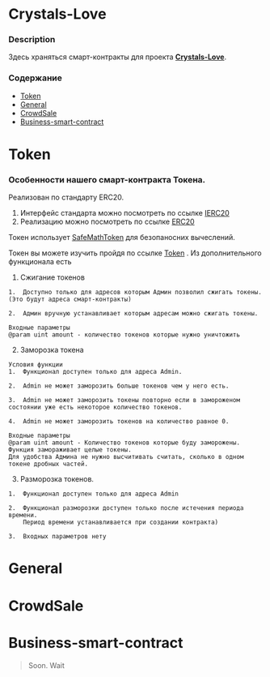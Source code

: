 # Crystals-Love
### Description
Здесь храняться смарт-контракты для проекта [**Crystals-Love**](https://crystals.love/).
### Содержание
* [Token](#Token)
* [General](#General)
* [CrowdSale](#CrowdSale)
* [Business-smart-contract](#Business-smart-contract)
# Token
### Особенности нашего смарт-контракта Токена.
Реализован по стандарту ERC20.
1. Интерфейс стандарта можно посмотреть по ссылке [IERC20](https://github.com/liderako/Crystals-Love/blob/master/Crystals-Love/Token/IERC20.sol)
2. Реализацию можно посмотреть по ссылке [ERC20](https://github.com/liderako/Crystals-Love/blob/master/Crystals-Love/Token/ERC20.sol)

Токен использует [SafeMathToken](https://github.com/liderako/Crystals-Love/blob/master/Crystals-Love/Token/SafeMathToken.sol) для безопаноcних вычеслений.

Токен вы можете изучить пройдя по ссылке [Token](https://github.com/liderako/Crystals-Love/blob/master/Crystals-Love/Token/Token.sol)
. Из дополнительного функционала есть
1. Сжигание токенов
```
1.  Доступно только для адресов которым Админ позволил сжигать токены.(Это будут адреса смарт-контракты)

2.  Админ вручную устанавливает которым адресам можно сжигать токены.

Входные параметры
@param uint amount - количество токенов которые нужно уничтожить
```
2. Заморозка токена
```
Условия функции
1.  Функционал доступен только для адреса Admin.

2.  Admin не может заморозить больше токенов чем у него есть.

3.  Admin не может заморозить токены повторно если в замороженом состоянии уже есть некоторое количество токенов.

4.  Admin не может заморозить токенов на количество равное 0.

Входные параметры
@param uint amount - Количество токенов которые буду заморожены.
Функция замораживает целые токены.
Для удобства Админа не нужно высчитивать считать, сколько в одном токене дробных частей.
```
3. Разморозка токенов.
```
1.  Функционал доступен только для адреса Admin

2.  Функционал разморозки доступен только после истечения периода времени.
    Период времени устанавливается при создании контракта)

3.  Входных параметров нету
```
# General
# CrowdSale
# Business-smart-contract
> Soon. Wait
